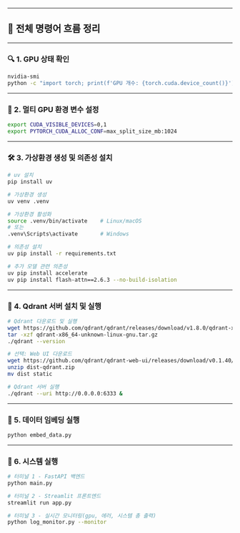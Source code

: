 

---
## 🧭 전체 명령어 흐름 정리

---

### 🔍 1. GPU 상태 확인

```bash
nvidia-smi
python -c "import torch; print(f'GPU 개수: {torch.cuda.device_count()}'); [print(f'GPU {i}: {torch.cuda.get_device_name(i)}') for i in range(torch.cuda.device_count())]"
```

---

### 🧠 2. 멀티 GPU 환경 변수 설정

```bash
export CUDA_VISIBLE_DEVICES=0,1
export PYTORCH_CUDA_ALLOC_CONF=max_split_size_mb:1024
```

---

### 🛠️ 3. 가상환경 생성 및 의존성 설치

```bash
# uv 설치
pip install uv

# 가상환경 생성
uv venv .venv

# 가상환경 활성화
source .venv/bin/activate    # Linux/macOS
# 또는
.venv\Scripts\activate       # Windows

# 의존성 설치
uv pip install -r requirements.txt

# 추가 모델 관련 의존성
uv pip install accelerate
uv pip install flash-attn==2.6.3 --no-build-isolation
```

---

### 🧱 4. Qdrant 서버 설치 및 실행

```bash
# Qdrant 다운로드 및 실행
wget https://github.com/qdrant/qdrant/releases/download/v1.8.0/qdrant-x86_64-unknown-linux-gnu.tar.gz
tar -xzf qdrant-x86_64-unknown-linux-gnu.tar.gz
./qdrant --version

# 선택: Web UI 다운로드
wget https://github.com/qdrant/qdrant-web-ui/releases/download/v0.1.40/dist-qdrant.zip
unzip dist-qdrant.zip
mv dist static

# Qdrant 서버 실행
./qdrant --uri http://0.0.0.0:6333 &
```

---

### 🧬 5. 데이터 임베딩 실행

```bash
python embed_data.py
```

---

### 🚀 6. 시스템 실행

```bash
# 터미널 1 - FastAPI 백엔드
python main.py

# 터미널 2 - Streamlit 프론트엔드
streamlit run app.py

# 터미널 3 - 실시간 모니터링(gpu, 에러, 시스템 총 출력)
python log_monitor.py --monitor
```